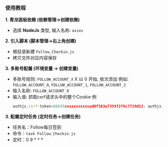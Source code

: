 ### 使用教程

**1. 青龙面板依赖 (依赖管理->创建依赖)**
- 选择 **NodeJs** 类型, 输入名称: `axios`

**2. 引入脚本 (脚本管理->右上角创建)**
- 根目录新建 `Follow_Checkin.js`
- 拷贝文件对应内容保存

**3. 多账号配置 (环境变量 -> 创建变量)**
- 多账号规则: `FOLLOW_ACCOUNT_X`  X 以 0 开始, 依次添加 例如: `FOLLOW_ACCOUNT_0`, `FOLLOW_ACCOUNT_1`, `FOLLOW_ACCOUNT_2`
- 输入名称: `FOLLOW_ACCOUNT_0`
- 输入值: 抓取csrf请求头中的整个Cookie
  例
  ``` js
  authjs.csrf-token=60645xxxxxxxxxxxad0f363e7359f2f6c7729d22; authjs.callback-url=https%3A%2F%2Fapp.follow.is%2Fredirect%3Fapp%3Dfollow; authjs.session-token=cee7081c-49ca-43dc-b5ac-73a0d91aed06; ph_phc_EZGEvBt830JgBHTiwpxxxxxojwEWNL_posthog=%7B%22distinct_id%22%3A%2261289273277773824%22%2C%22%24sesid%22%3Axxxxx220192b196-bd27-7feb-91c4-e8d9909ceac2%2xxxxxp%22%3Atrue%7D
  ```
  
**3. 配置定时任务 (定时任务->创建任务)**
- 任务名：Follow每日签到
- 命令：`task Follow_Checkin.js`
- 定时：0 9 * * *

